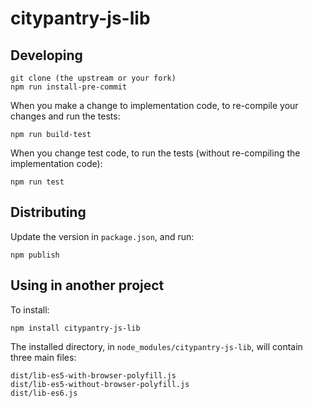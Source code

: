 citypantry-js-lib
=================

Developing
----------

    git clone (the upstream or your fork)
    npm run install-pre-commit

When you make a change to implementation code, to re-compile your changes and run the tests:

    npm run build-test

When you change test code, to run the tests (without re-compiling the implementation code):

    npm run test

Distributing
------------

Update the version in `package.json`, and run:

    npm publish

Using in another project
------------------------

To install:

    npm install citypantry-js-lib

The installed directory, in `node_modules/citypantry-js-lib`, will contain three main files:

    dist/lib-es5-with-browser-polyfill.js
    dist/lib-es5-without-browser-polyfill.js
    dist/lib-es6.js
